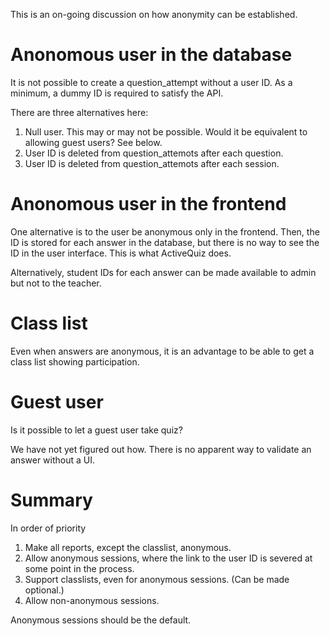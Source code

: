 This is an on-going discussion on how anonymity can be established.

# Anonomous user in the database

It is not possible to create a question_attempt without a user ID.  As
a minimum, a dummy ID is required to satisfy the API.

There are three alternatives here:
1.  Null user.  This may or may not be possible. 
   Would it be equivalent to allowing guest users?  See below.
2.  User ID is deleted from question_attemots after each question.
2.  User ID is deleted from question_attemots after each session.

# Anonomous user in the frontend

One alternative is to the user be anonymous only in the frontend.
Then, the ID is stored for each answer in the database, but there
is no way to see the ID in the user interface.
This is what ActiveQuiz does.

Alternatively, student IDs for each answer can be made available to 
admin but not to the teacher.

# Class list

Even when answers are anonymous, it is an advantage to be able to
get a class list showing participation.

# Guest user

Is it possible to let a guest user take quiz?

We have not yet figured out how.  There is no apparent way to validate
an answer without a UI.

# Summary

In order of priority
1.  Make all reports, except the classlist, anonymous. 
2.  Allow anonymous sessions, where the link to the user ID is severed
  at some point in the process.
3.  Support classlists, even for anonymous sessions. (Can be made optional.)
4.  Allow non-anonymous sessions.

Anonymous sessions should be the default.

